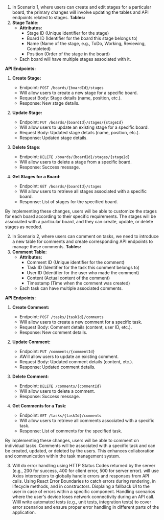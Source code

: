 1. In Scenario 1, where users can create and edit stages for a particular board, the primary changes will involve updating the tables and API endpoints related to stages.
**Tables:**
1. **Stage Table:**
   - **Attributes:**
     - Stage ID (Unique identifier for the stage)
     - Board ID (Identifier for the board this stage belongs to)
     - Name (Name of the stage, e.g., ToDo, Working, Reviewing, Completed)
     - Position (Order of the stage in the board)
   - Each board will have multiple stages associated with it.

**API Endpoints:**
1. **Create Stage:**
   - Endpoint: `POST /boards/{boardId}/stages`
   - Will allow users to create a new stage for a specific board.
   - Request Body: Stage details (name, position, etc.).
   - Response: New stage details.

2. **Update Stage:**
   - Endpoint: `PUT /boards/{boardId}/stages/{stageId}`
   - Will allow users to update an existing stage for a specific board.
   - Request Body: Updated stage details (name, position, etc.).
   - Response: Updated stage details.

3. **Delete Stage:**
   - Endpoint: `DELETE /boards/{boardId}/stages/{stageId}`
   - Will allow users to delete a stage from a specific board.
   - Response: Success message.

4. **Get Stages for a Board:**
   - Endpoint: `GET /boards/{boardId}/stages`
   - Will allow users to retrieve all stages associated with a specific board.
   - Response: List of stages for the specified board.

By implementing these changes, users will be able to customize the stages for each board according to their specific requirements. The stages will be associated with a particular board, and they can create, update, or delete stages as needed.

2. In Scenario 2, where users can comment on tasks, we need to introduce a new table for comments and create corresponding API endpoints to manage these comments.
**Tables:**
1. **Comment Table:**
   - **Attributes:**
     - Comment ID (Unique identifier for the comment)
     - Task ID (Identifier for the task this comment belongs to)
     - User ID (Identifier for the user who made the comment)
     - Content (Actual content of the comment)
     - Timestamp (Time when the comment was created)
   - Each task can have multiple associated comments.

**API Endpoints:**
1. **Create Comment:**
   - Endpoint: `POST /tasks/{taskId}/comments`
   - Will allow users to create a new comment for a specific task.
   - Request Body: Comment details (content, user ID, etc.).
   - Response: New comment details.

2. **Update Comment:**
   - Endpoint: `PUT /comments/{commentId}`
   - AWill allow users to update an existing comment.
   - Request Body: Updated comment details (content, etc.).
   - Response: Updated comment details.

3. **Delete Comment:**
   - Endpoint: `DELETE /comments/{commentId}`
   - Will allow users to delete a comment.
   - Response: Success message.

4. **Get Comments for a Task:**
   - Endpoint: `GET /tasks/{taskId}/comments`
   - Will allow users to retrieve all comments associated with a specific task.
   - Response: List of comments for the specified task.

By implementing these changes, users will be able to comment on individual tasks. Comments will be associated with a specific task and can be created, updated, or deleted by the users. This enhances collaboration and communication within the task management system.

3. Will do error handling using HTTP Status Codes returned by the server (e.g., 200 for success, 400 for client error, 500 for server error). will use Axios interceptors to globally handle errors and responses from API calls. Using React Error Boundaries to catch errors during rendering, in lifecycle methods, and in constructors. Displaing a fallback UI to the user in case of errors within a specific component. Handling scenarios where the user's device loses network connectivity during an API call. Willl write automated tests (e.g., unit tests, integration tests) to cover error scenarios and ensure proper error handling in different parts of the application.
